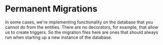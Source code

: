 # Permanent Migrations

In some cases, we're implementing functionality on the database that you cannot do from the entities. There are no decorators, for example, that allow us to create triggers. So the migration files here are ones that should always run when starting up a new instance of the database.
